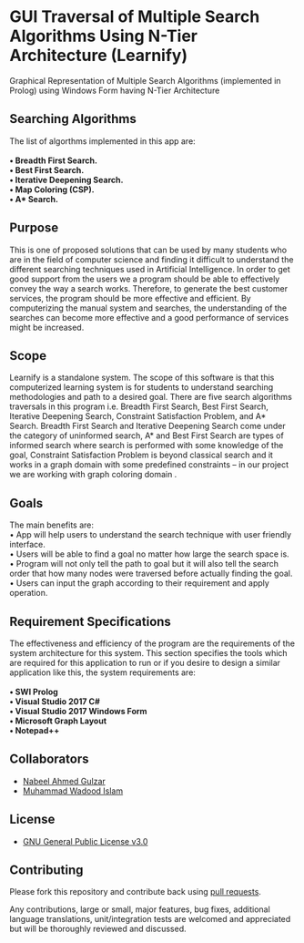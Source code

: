 # GUI Traversal of Multiple Search Algorithms Using N-Tier Architecture (Learnify)
Graphical Representation of Multiple Search Algorithms (implemented in Prolog) using Windows Form having N-Tier Architecture

## Searching Algorithms
The list of algorthms implemented in this app are:  <br /> <br />
**•	Breadth First Search. <br />
•	Best First Search.<br />
•	Iterative Deepening Search.<br />
•	Map Coloring (CSP).<br />
•	A\* Search.**

## Purpose

This is one of proposed solutions that can be used by many students who are in the field of computer science and finding it difficult to understand the different searching techniques used in Artificial Intelligence. In order to get good support from the users we a program should be able to effectively convey the way a search works. Therefore, to generate the best customer services, the program should be more effective and efficient. By computerizing the manual system and searches, the understanding of the searches can become more effective and a good performance of services might be increased.

## Scope 

Learnify is a standalone system. The scope of this software is that this computerized learning system is for students to understand searching methodologies and path to a desired goal. There are five search algorithms traversals in this program i.e. Breadth First Search, Best First Search, Iterative Deepening Search, Constraint Satisfaction Problem, and A* Search. Breadth First Search and Iterative Deepening Search come under the category of uninformed search, A* and Best First Search are types of informed search where search is performed with some knowledge of the goal, Constraint Satisfaction Problem is beyond classical search and it works in a graph domain with some predefined constraints – in our project we are working with graph coloring domain .

## Goals

The main benefits are: <br />
•	App will help users to understand the search technique with user friendly interface. <br />
•	Users will be able to find a goal no matter how large the search space is. <br />
•	Program will not only tell the path to goal but it will also tell the search order that how many nodes were traversed before actually finding the goal. <br />
•	Users can input the graph according to their requirement and apply operation. <br />

## Requirement Specifications
The effectiveness and efficiency of the program are the requirements of the system architecture for this system. This section specifies the tools which are required for this application to run or if you desire to design a similar application like this, the system requirements are: <br /> <br />
**•	SWI Prolog <br />
•	Visual Studio 2017 C# <br />
•	Visual Studio 2017 Windows Form <br />
•	Microsoft Graph Layout <br />
•	Notepad++ <br />**

## Collaborators

* [Nabeel Ahmed Gulzar](https://github.com/NabeelGulzar)
* [Muhammad Wadood Islam](https://github.com/wadoodislam)

## License

* [GNU General Public License v3.0](https://www.gnu.org/licenses/gpl-3.0.en.html)

## Contributing

Please fork this repository and contribute back using
[pull requests](https://github.com/sohaibrabbani/GUI-traversal-of-Multiple-Search-Algorithms-Using-N-Tier-Architecture/pulls).

Any contributions, large or small, major features, bug fixes, additional
language translations, unit/integration tests are welcomed and appreciated
but will be thoroughly reviewed and discussed.
